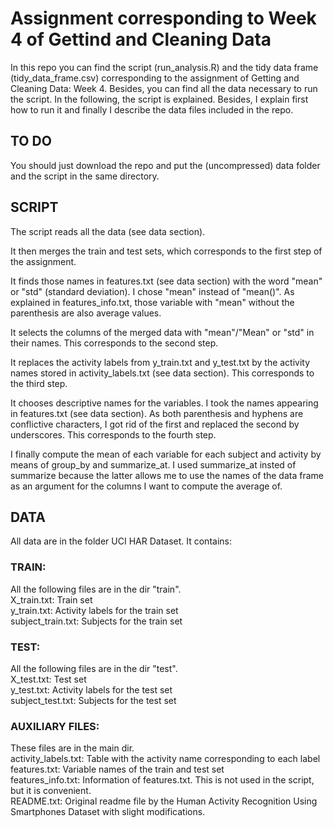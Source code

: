 # Assignment corresponding to Week 4 of Gettind and Cleaning Data

In this repo you can find the script (run_analysis.R) and the tidy data frame (tidy_data_frame.csv) corresponding to the assignment of Getting and Cleaning Data: Week 4. Besides, you can find all the data necessary to run the script. In the following, the script is explained. Besides, I explain first how to run it and finally I describe the data files included in the repo.

## TO DO

You should just download the repo and put the (uncompressed) data folder and the script in the same directory.

## SCRIPT

The script reads all the data (see data section).

It then merges the train and test sets, which corresponds to the first step of the assignment.

It finds those names in features.txt (see data section) with the word "mean" or "std" (standard deviation). I chose "mean" instead of "mean()". As explained in features_info.txt, those variable with "mean" without the parenthesis are also average values.

It selects the columns of the merged data with "mean"/"Mean" or "std" in their names. This corresponds to the second step.

It replaces the activity labels from y_train.txt and y_test.txt by the activity names stored in activity_labels.txt (see data section). This corresponds to the third step.

It chooses descriptive names for the variables. I took the names appearing in features.txt (see data section). As both parenthesis and hyphens are conflictive characters, I got rid of the first and replaced the second by underscores. This corresponds to the fourth step.

I finally compute the mean of each variable for each subject and activity by means of group_by and summarize_at. I used summarize_at insted of summarize because the latter allows me to use the names of the data frame as an argument for the columns I want to compute the average of.

## DATA

All data are in the folder UCI HAR Dataset. It contains:

### TRAIN:
All the following files are in the dir "train".<br/>
X_train.txt: Train set <br/>
y_train.txt: Activity labels for the train set <br/>
subject_train.txt: Subjects for the train set

### TEST:
All the following files are in the dir "test".<br/>
X_test.txt: Test set <br/>
y_test.txt: Activity labels for the test set <br/>
subject_test.txt: Subjects for the test set

### AUXILIARY FILES:
These files are in the main dir.<br/>
activity_labels.txt: Table with the activity name corresponding to each label <br/>
features.txt: Variable names of the train and test set<br/>
features_info.txt: Information of features.txt. This is not used in the script, but it is convenient.<br/>
README.txt: Original readme file by the Human Activity Recognition Using Smartphones Dataset with slight modifications.
